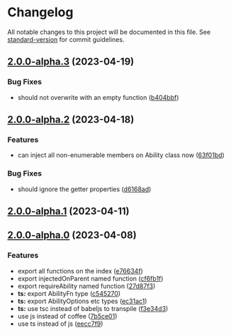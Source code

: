# Changelog

All notable changes to this project will be documented in this file. See [standard-version](https://github.com/conventional-changelog/standard-version) for commit guidelines.

## [2.0.0-alpha.3](https://github.com/snowyu/custom-ability.js/compare/v2.0.0-alpha.2...v2.0.0-alpha.3) (2023-04-19)


### Bug Fixes

* should not overwrite with an empty function ([b404bbf](https://github.com/snowyu/custom-ability.js/commit/b404bbff315e9999f7fc6ad29f932f0810347362))

## [2.0.0-alpha.2](https://github.com/snowyu/custom-ability.js/compare/v2.0.0-alpha.1...v2.0.0-alpha.2) (2023-04-18)


### Features

* can inject all non-enumerable members on Ability class now ([63f01bd](https://github.com/snowyu/custom-ability.js/commit/63f01bdda4d8330cc5d28946d1b5cdcbe771e6f2))


### Bug Fixes

* should ignore the getter properties ([d6168ad](https://github.com/snowyu/custom-ability.js/commit/d6168ad8b3ac0817bd5dcf8f70b6a5f8e9508018))

## [2.0.0-alpha.1](https://github.com/snowyu/custom-ability.js/compare/v2.0.0-alpha.0...v2.0.0-alpha.1) (2023-04-11)

## [2.0.0-alpha.0](https://github.com/snowyu/custom-ability.js/compare/v1.6.2...v2.0.0-alpha.0) (2023-04-08)


### Features

* export all functions on the index ([e76634f](https://github.com/snowyu/custom-ability.js/commit/e76634fbfe720e8c0afdd2f93916baaaa7ebeeac))
* export injectedOnParent named function ([cf6fb1f](https://github.com/snowyu/custom-ability.js/commit/cf6fb1fb89004cd6e26988f3834dda62cec9cdb2))
* export requireAbility named function ([27d87f3](https://github.com/snowyu/custom-ability.js/commit/27d87f3251488320a2af65fc9129acb5c734142e))
* **ts:** export AbilityFn type ([c545270](https://github.com/snowyu/custom-ability.js/commit/c5452705da68ff3170b0b6548febe8c929ce06cb))
* **ts:** export AbilityOptions etc types ([ec31ac1](https://github.com/snowyu/custom-ability.js/commit/ec31ac1eb1515f4b50cb0cf9efbf072ab679b811))
* **ts:** use tsc instead of babeljs to transpile ([f3e34d3](https://github.com/snowyu/custom-ability.js/commit/f3e34d3ca00df4a55308d4fea23c3a576fb4ec61))
* use js instead of coffee ([7b5ce01](https://github.com/snowyu/custom-ability.js/commit/7b5ce01a51b254e0fd011e59c8dcb402ce88946a))
* use ts instead of js ([eecc7f9](https://github.com/snowyu/custom-ability.js/commit/eecc7f93a6d4ff013572e57b50cca41e9e43f66f))

